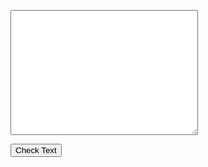 <!DOCTYPE html>
<html>
<body>

<p><textarea id="targetText" style="width:300px;height:200px"></textarea></p>
<p><button onclick="sliceText()">Check Text</button></p>
<p id="result"></p>

<script>
function sliceText(){
	var targetText = document.getElementById("targetText").value;
	var sliceWord = "";
	var result = {};
	var indexOfSlice = getIndexOfSlice(targetText);
	
	while(indexOfSlice != -1){
		sliceWord = targetText.slice(0, indexOfSlice);
		targetText = targetText.slice(indexOfSlice + 1);
		
		if(sliceWord != ""){
			if(result[sliceWord] == null){
				result[sliceWord] = 1;
			}else{
				result[sliceWord] += 1;
			}
		}
		indexOfSlice = getIndexOfSlice(targetText);
	}
	if(targetText != ""){
		if(result[targetText] == null){
			result[targetText] = 1;
		}else{
			result[targetText] += 1;
		}
	}
	
	var resultString = "";
	for(i in result){
		resultString = resultString + i + " : " + result[i] + "<br>";
	}
	
	document.getElementById("result").innerHTML = resultString;
}

function getIndexOfSlice(targetText){
	var indexOfBlank = targetText.indexOf(" ");
	var indexOfNewline = targetText.indexOf("\n");
	if(indexOfBlank != -1 && indexOfNewline == -1){
		return indexOfBlank;
	}
	if(indexOfBlank == -1 && indexOfNewline != -1){
		return indexOfNewline;
	}
	if(indexOfBlank < indexOfNewline){
		return indexOfBlank;
	}else{
		return indexOfNewline;
	}
}
</script>
</body>
</html>
